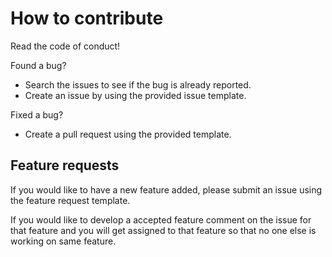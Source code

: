 # How to contribute

Read the code of conduct!

Found a bug?
* Search the issues to see if the bug is already reported.
* Create an issue by using the provided issue template.

Fixed a bug?
* Create a pull request using the provided template.

## Feature requests

If you would like to have a new feature added, please submit an issue
using the feature request template.

If you would like to develop a accepted feature comment on the issue for that
feature and you will get assigned to that feature so that no one else is working on
same feature.